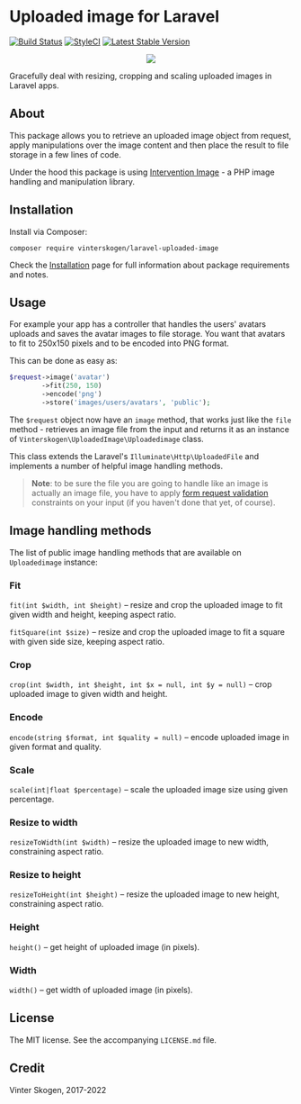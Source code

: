 # Uploaded image for Laravel

[![Build Status](https://travis-ci.org/vinterskogen/laravel-uploaded-image.svg?branch=master)](https://travis-ci.org/vinterskogen/laravel-uploaded-image)
[![StyleCI](https://styleci.io/repos/103072768/shield?branch=master)](https://styleci.io/repos/103072768)
[![Latest Stable Version](https://poser.pugx.org/vinterskogen/laravel-uploaded-image/v/stable)](https://packagist.org/packages/vinterskogen/laravel-uploaded-image)

<p align="center"><a href="https://github.com/vinterskogen/laravel-uploaded-image" target="_blank"><img src="https://user-images.githubusercontent.com/8015372/30301362-f65eec58-9762-11e7-86cc-72137c48ba87.png"></a></p>

Gracefully deal with resizing, cropping and scaling uploaded images in Laravel
apps.

## About

This package allows you to retrieve an uploaded image object from request, apply
manipulations over the image content and then place the result to file storage
in a few lines of code.

Under the hood this package is using [Intervention Image](http://image.intervention.io/) -
a PHP image handling and manipulation library.

## Installation

Install via Composer:

`composer require vinterskogen/laravel-uploaded-image`

Check the [Installation](docs/installation.md) page for full information about
package requirements and notes.

## Usage

For example your app has a controller that handles the users' avatars uploads 
and saves the avatar images to file storage. You want that avatars to fit to
250x150 pixels and to be encoded into PNG format.

This can be done as easy as:

```php
$request->image('avatar')
        ->fit(250, 150)
        ->encode('png')
        ->store('images/users/avatars', 'public');
```

The `$request` object now have an `image` method, that works just like the
`file` method - retrieves an image file from the input and returns it as an
instance of `Vinterskogen\UploadedImage\Uploadedimage` class. 

This class extends the Laravel's `Illuminate\Http\UploadedFile` and implements
a number of helpful image handling methods.

> **Note**: to be sure the file you are going to handle like an image is actually an image 
file, you have to apply [form request validation](https://laravel.com/docs/master/validation#form-request-validation)
constraints on your input (if you haven't done that yet, of course).

## Image handling methods

The list of public image handling methods that are available on `Uploadedimage` 
instance:

### Fit

`fit(int $width, int $height)` &ndash; resize and crop the uploaded image to fit given width and height, keeping aspect 
ratio.

`fitSquare(int $size)` &ndash; resize and crop the uploaded image to fit a square with given side size, keeping
aspect ratio.

### Crop

`crop(int $width, int $height, int $x = null, int $y = null)` &ndash; crop uploaded  image to given width and height.

### Encode

`encode(string $format, int $quality = null)` &ndash; encode uploaded image in given format and quality.

### Scale

`scale(int|float $percentage)` &ndash; scale the uploaded image size using given percentage.

### Resize to width

`resizeToWidth(int $width)` &ndash; resize the uploaded image to new width, constraining aspect ratio. 

### Resize to height

`resizeToHeight(int $height)` &ndash; resize the uploaded image to new height,  constraining aspect ratio.

### Height

`height()` &ndash; get height of uploaded image (in pixels).

### Width

`width()` &ndash; get width of uploaded image (in pixels).


## License

The MIT license. See the accompanying `LICENSE.md` file.

## Credit

Vinter Skogen, 2017-2022


